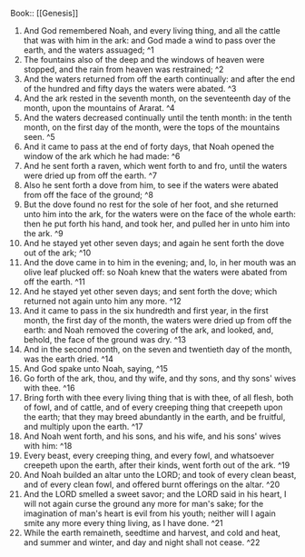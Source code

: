  Book:: [[Genesis]]
 1. And God remembered Noah, and every living thing, and all the cattle that was with him in the ark: and God made a wind to pass over the earth, and the waters assuaged; ^1
 2. The fountains also of the deep and the windows of heaven were stopped, and the rain from heaven was restrained; ^2
 3. And the waters returned from off the earth continually: and after the end of the hundred and fifty days the waters were abated. ^3
 4. And the ark rested in the seventh month, on the seventeenth day of the month, upon the mountains of Ararat. ^4
 5. And the waters decreased continually until the tenth month: in the tenth month, on the first day of the month, were the tops of the mountains seen. ^5
 6. And it came to pass at the end of forty days, that Noah opened the window of the ark which he had made: ^6
 7. And he sent forth a raven, which went forth to and fro, until the waters were dried up from off the earth. ^7
 8. Also he sent forth a dove from him, to see if the waters were abated from off the face of the ground; ^8
 9. But the dove found no rest for the sole of her foot, and she returned unto him into the ark, for the waters were on the face of the whole earth: then he put forth his hand, and took her, and pulled her in unto him into the ark. ^9
 10. And he stayed yet other seven days; and again he sent forth the dove out of the ark; ^10
 11. And the dove came in to him in the evening; and, lo, in her mouth was an olive leaf plucked off: so Noah knew that the waters were abated from off the earth. ^11
 12. And he stayed yet other seven days; and sent forth the dove; which returned not again unto him any more. ^12
 13. And it came to pass in the six hundredth and first year, in the first month, the first day of the month, the waters were dried up from off the earth: and Noah removed the covering of the ark, and looked, and, behold, the face of the ground was dry. ^13
 14. And in the second month, on the seven and twentieth day of the month, was the earth dried. ^14
 15. And God spake unto Noah, saying, ^15
 16. Go forth of the ark, thou, and thy wife, and thy sons, and thy sons' wives with thee. ^16
 17. Bring forth with thee every living thing that is with thee, of all flesh, both of fowl, and of cattle, and of every creeping thing that creepeth upon the earth; that they may breed abundantly in the earth, and be fruitful, and multiply upon the earth. ^17
 18. And Noah went forth, and his sons, and his wife, and his sons' wives with him: ^18
 19. Every beast, every creeping thing, and every fowl, and whatsoever creepeth upon the earth, after their kinds, went forth out of the ark. ^19
 20. And Noah builded an altar unto the LORD; and took of every clean beast, and of every clean fowl, and offered burnt offerings on the altar. ^20
 21. And the LORD smelled a sweet savor; and the LORD said in his heart, I will not again curse the ground any more for man's sake; for the imagination of man's heart is evil from his youth; neither will I again smite any more every thing living, as I have done. ^21
 22. While the earth remaineth, seedtime and harvest, and cold and heat, and summer and winter, and day and night shall not cease. ^22
